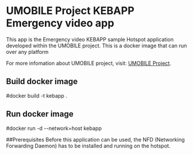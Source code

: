 UMOBILE Project KEBAPP Emergency video app
===========================================
This app is the Emergency video KEBAPP sample  Hotspot application developed within the UMOBILE project. This is a docker image that can run over any platform

For more infomation about UMOBILE project, visit: [UMOBILE Project](http://www.umobile-project.eu/).

Build docker image
------------------
#docker build -t kebapp .

Run docker image
-----------------
#docker run -d --network=host kebapp


##Prerequisites 
Before this application can be used, the NFD (Networking Forwarding Daemon) has to be installed and running on the hotspot.

